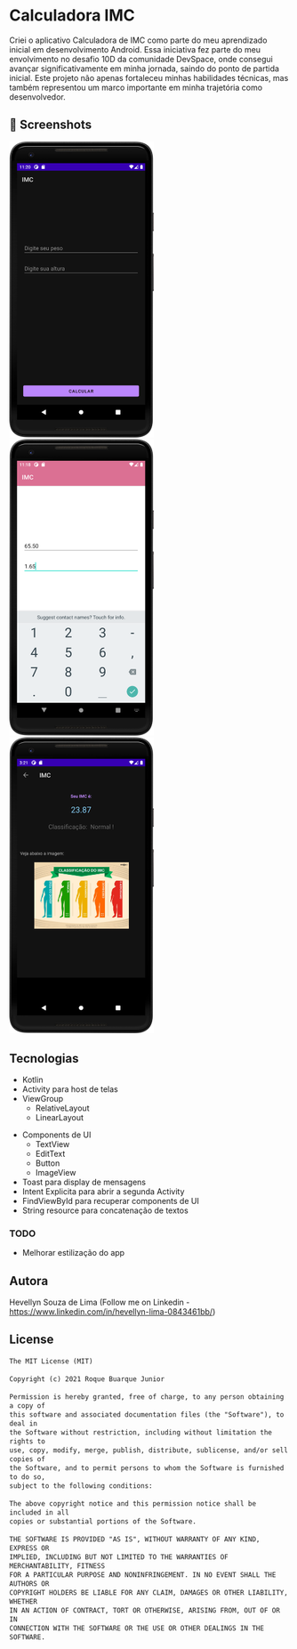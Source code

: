 # Calculadora IMC
Criei o aplicativo Calculadora de IMC como parte do meu aprendizado inicial em desenvolvimento Android. Essa iniciativa fez parte do meu envolvimento no desafio 10D da comunidade DevSpace, onde consegui avançar significativamente em minha jornada, saindo do ponto de partida inicial. Este projeto não apenas fortaleceu minhas habilidades técnicas, mas também representou um marco importante em minha trajetória como desenvolvedor.



## :camera_flash: Screenshots
<!-- You can add more screenshots here if you like -->
<img src="/results/Imagem 1.png" width="260">&emsp;<img src="/results/Imagem 2.png" width="260">&emsp;<img src="/results/Screenshot_20240106_162149.png" width="260">


## Tecnologias
* Kotlin
* Activity para host de telas
* ViewGroup
    * RelativeLayout
    * LinearLayout
- Components de UI
    - TextView
    - EditText
    - Button
    - ImageView
- Toast para display de mensagens
- Intent Explicita para abrir a segunda Activity
- FindViewById para recuperar components de UI
- String resource para concatenação de textos


### TODO
- Melhorar estilização do app

## Autora
Hevellyn Souza de Lima (Follow me on Linkedin - https://www.linkedin.com/in/hevellyn-lima-0843461bb/)

## License
```
The MIT License (MIT)

Copyright (c) 2021 Roque Buarque Junior

Permission is hereby granted, free of charge, to any person obtaining a copy of
this software and associated documentation files (the "Software"), to deal in
the Software without restriction, including without limitation the rights to
use, copy, modify, merge, publish, distribute, sublicense, and/or sell copies of
the Software, and to permit persons to whom the Software is furnished to do so,
subject to the following conditions:

The above copyright notice and this permission notice shall be included in all
copies or substantial portions of the Software.

THE SOFTWARE IS PROVIDED "AS IS", WITHOUT WARRANTY OF ANY KIND, EXPRESS OR
IMPLIED, INCLUDING BUT NOT LIMITED TO THE WARRANTIES OF MERCHANTABILITY, FITNESS
FOR A PARTICULAR PURPOSE AND NONINFRINGEMENT. IN NO EVENT SHALL THE AUTHORS OR
COPYRIGHT HOLDERS BE LIABLE FOR ANY CLAIM, DAMAGES OR OTHER LIABILITY, WHETHER
IN AN ACTION OF CONTRACT, TORT OR OTHERWISE, ARISING FROM, OUT OF OR IN
CONNECTION WITH THE SOFTWARE OR THE USE OR OTHER DEALINGS IN THE SOFTWARE.
```
